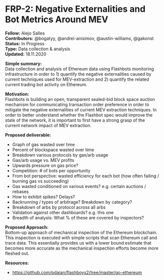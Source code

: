 # FRP-2: Negative Externalities and Bot Metrics Around MEV

**Fellow:** Alejo Salles
</br> **Contributors:** @bogatyy, @andrei-anisimov, @austin-williams, @gakonst
</br> **Status:** In Progress
</br> **Type:** Data collection & analysis
</br> **Updated:** 18.11.2020

**Simple summary:** 
</br> Data collection and analysis of Ethereum data using Flashbots monitoring infrastructure in order to 1) quantify the negative externalities caused by current techniques used for MEV-extraction and 2) quantify the related current trading bot activity on Ethereum.

**Motivation:**
</br> Flashbots is building an open, transparent sealed-bid block space auction mechanism for communicating transaction order preference in order to mitigate the negative externalities of current MEV extraction techniques. In order to better understand whether the Flashbot spec would improve the state of the network, it is important to first have a strong grasp of the current network impact of MEV extraction.

**Proposed deliverable:**
* Graph of gas wasted over time
* Percent of blockspace wasted over time
* Breakdown various protocols by gas/arb usage
* Gas/arb usage vs. MEV profits
* Upwards pressure on gas price?
* Competition: # of bots per opportunity
* From bot perspective: wasted efficiency for each bot (how often failing / burning gas vs succeeding)
* Gas wasted conditioned on various events? e.g. certain auctions / rebases
* How to exhibit spikes? Delays?
* Backrunning / types of arbitrage? Breakdown by category?
* Breakdown of arbs by protocol across all arbs
* Validation against other dashboards? e.g. this one 
* Breadth of analysis: What % of these are covered by inspectors?

**Proposed Approach:**
</br> Bottom-up approach of mechanical inspection of the Ethereum blockchain. This inspection is executed with simple scripts that scan Ethereum call and trace data. This essentially provides us with a lower bound estimate that becomes more accurate as the mechanical inspection efforts become more fleshed out.

**Resources:**
* https://github.com/pdaian/flashboys2/tree/master/go-ethereum
